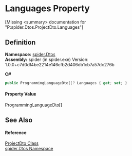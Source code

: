 # Languages Property


\[Missing &lt;summary&gt; documentation for "P:spider.Dtos.ProjectDto.Languages"\]



## Definition
**Namespace:** <a href="19de7109-d83e-67fe-ebfb-758ac19743f4">spider.Dtos</a>  
**Assembly:** spider (in spider.exe) Version: 1.0.0+c7d0df4be2214e146cfb2d406db1cb7a57dc276b

**C#**
``` C#
public ProgrammingLanguageDto[]? Languages { get; set; }
```



#### Property Value
<a href="b33e2502-928c-ce84-7fd4-d1f443714227">ProgrammingLanguageDto</a>[]

## See Also


#### Reference
<a href="7153ffa9-75d9-d756-b8b0-dace1841bf5b">ProjectDto Class</a>  
<a href="19de7109-d83e-67fe-ebfb-758ac19743f4">spider.Dtos Namespace</a>  

